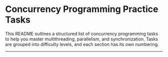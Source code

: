 # **Concurrency Programming Practice Tasks**

This README outlines a structured list of concurrency programming tasks to help you master multithreading, parallelism, and synchronization. Tasks are grouped into difficulty levels, and each section has its own numbering.

---